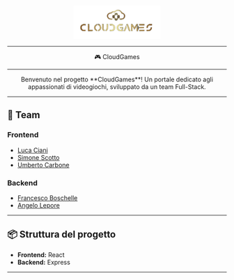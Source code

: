 <div align="center">
  <img src="react/public/logo_navbar1.png" alt="CloudGames Logo" width="200"/>
</div>

---

<div align="center"> 🎮 CloudGames
</div>

---

<div align="center">
Benvenuto nel progetto **CloudGames**!  
Un portale dedicato agli appassionati di videogiochi, sviluppato da un team Full-Stack.
</div>

---

## 🚀 Team

### Frontend

- [Luca Ciani](https://github.com/LucaCiani)
- [Simone Scotto](https://github.com/simone-scotto)
- [Umberto Carbone](https://github.com/UmbertoCarbone)

### Backend

- [Francesco Boschelle](https://github.com/francescoboschelle)
- [Angelo Lepore](https://github.com/angelo-lepore)

---

## 📦 Struttura del progetto

- **Frontend:** React
- **Backend:** Express

---
